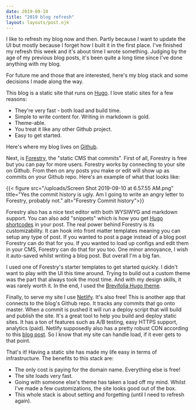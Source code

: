 ```yaml
---
date: 2019-09-10
title: "2019 blog refresh"
layout: layouts/post.njk
---
```

I like to refresh my blog now and then. Partly because I want to update the UI but mostly because I forget how I built it in the first place. I've finished my refresh this week and it's about time I wrote something. Judging by the age of my previous blog posts, it's been quite a long time since I've done anything with my blog.

For future me and those that are interested, here's my blog stack and some decisions I made along the way.

This blog is a static site that runs on [Hugo](https://gohugo.io/). I love static sites for a few reasons:

* They're very fast - both load and build time.
* Simple to write content for. Writing in markdown is gold.
* Theme-able.
* You treat it like any other Github project.
* Easy to get started.

Here's where my blog lives on [Github](https://github.com/jonathanyeong/2019-blog).

Next, is [Forestry](https://forestry.io/), the "static CMS that commits". First of all, Forestry is free but you can pay for more users. Forestry works by connecting to your site on Github. From then on any posts you make or edit will show up as commits on your Github repo. Here's an example of what that looks like:

{{< figure src="/uploads/Screen Shot 2019-09-10 at 6.57.55 AM.png" title="Yes the commit history is ugly. Am I going to write an angry letter to Forestry, probably not." alt="Forestry Commit history">}}

Forestry also has a nice text editor with both WYSIWYG and markdown support. You can also add "snippets" which is how you get [Hugo shortcodes](https://gohugo.io/content-management/shortcodes/) in your post. The real power behind Forestry is its customizability. It can hook into front matter templates meaning you can setup any type of post. If you wanted to post a page instead of a blog post Forestry can do that for you. If you wanted to load up configs and edit them in your CMS, Forestry can do that for you too. One minor annoyance, I wish it auto-saved whilst writing a blog post. But overall I'm a big fan.

I used one of Forestry's starter templates to get started quickly. I didn't want to play with the UI this time around. Trying to build out a custom theme was the part that always took the most time. And with my design skills, it was rarely worth it. In the end, I used the [Brevifolia Hugo theme](https://github.com/emilkovacs/brevifolia-hugo-forestry).

Finally, to serve my site I use [Netlify](https://www.netlify.com/). It's also free! This is another app that connects to the blog's Github repo. It tracks any commits that go onto master. When a commit is pushed it will run a deploy script that will build and publish the site. It's a great tool to help you build and deploy static sites. It has a ton of features such as A/B testing, easy HTTPS support, analytics (paid). Netlify supposedly also has a pretty robust CDN according to this [blog post](https://www.netlify.com/blog/2017/03/28/why-you-dont-need-cloudflare-with-netlify/). So I know that my site can handle load, if it ever gets to that point.

That's it! Having a static site has made my life easy in terms of infrastructure. The benefits to this stack are:

* The only cost is paying for the domain name. Everything else is free!
* The site loads very fast.
* Going with someone else's theme has taken a load off my mind. Whilst I've made a few customizations, the site looks good out of the box.
* This whole stack is about setting and forgetting (until I need to refresh again).
